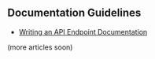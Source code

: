 Documentation Guidelines
---

* [Writing an API Endpoint Documentation](Api-Endpoint.md)

(more articles soon)
